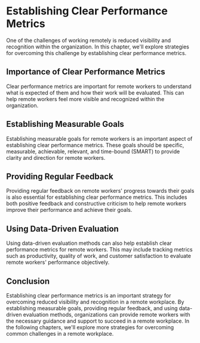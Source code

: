 # Establishing Clear Performance Metrics

One of the challenges of working remotely is reduced visibility and recognition within the organization. In this chapter, we'll explore strategies for overcoming this challenge by establishing clear performance metrics.

Importance of Clear Performance Metrics
---------------------------------------

Clear performance metrics are important for remote workers to understand what is expected of them and how their work will be evaluated. This can help remote workers feel more visible and recognized within the organization.

Establishing Measurable Goals
-----------------------------

Establishing measurable goals for remote workers is an important aspect of establishing clear performance metrics. These goals should be specific, measurable, achievable, relevant, and time-bound (SMART) to provide clarity and direction for remote workers.

Providing Regular Feedback
--------------------------

Providing regular feedback on remote workers' progress towards their goals is also essential for establishing clear performance metrics. This includes both positive feedback and constructive criticism to help remote workers improve their performance and achieve their goals.

Using Data-Driven Evaluation
----------------------------

Using data-driven evaluation methods can also help establish clear performance metrics for remote workers. This may include tracking metrics such as productivity, quality of work, and customer satisfaction to evaluate remote workers' performance objectively.

Conclusion
----------

Establishing clear performance metrics is an important strategy for overcoming reduced visibility and recognition in a remote workplace. By establishing measurable goals, providing regular feedback, and using data-driven evaluation methods, organizations can provide remote workers with the necessary guidance and support to succeed in a remote workplace. In the following chapters, we'll explore more strategies for overcoming common challenges in a remote workplace.
